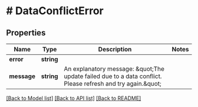 # # DataConflictError

## Properties

Name | Type | Description | Notes
------------ | ------------- | ------------- | -------------
**error** | **string** |  |
**message** | **string** | An explanatory message: \&quot;The update failed due to a data conflict. Please refresh and try again.\&quot; |

[[Back to Model list]](../../README.md#models) [[Back to API list]](../../README.md#endpoints) [[Back to README]](../../README.md)
